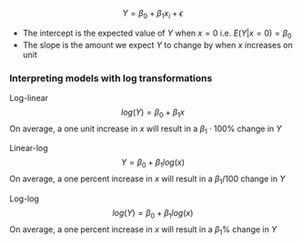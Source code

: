 $$Y = \beta_0 + \beta_1x_i + \epsilon$$
- The intercept is the expected value of $Y$ when $x = 0$ i.e. $E(Y|x=0) = \beta_0$
- The slope is the amount we expect $Y$ to change by when $x$ increases on unit

### Interpreting models with log transformations
Log-linear
$$log(Y) = \beta_0 + \beta_1x$$
On average, a one unit increase in $x$ will result in a $\beta_1 \cdot 100\%$ change in $Y$

Linear-log
$$Y = \beta_0 + \beta_1log(x)$$
On average, a one percent increase in $x$ will result in a $\beta_1/100$ change in $Y$

Log-log
$$log(Y) = \beta_0 + \beta_1log(x)$$
On average, a one percent increase in $x$ will result in a $\beta_1\%$ change in $Y$